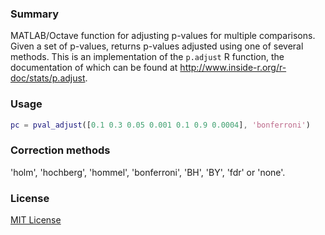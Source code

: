 ### Summary

MATLAB/Octave function for adjusting p-values for multiple comparisons.
Given a set of p-values, returns p-values adjusted using one of several
methods. This is an implementation of the `p.adjust` R function, the
documentation of which can be found at
http://www.inside-r.org/r-doc/stats/p.adjust.

### Usage

```matlab
pc = pval_adjust([0.1 0.3 0.05 0.001 0.1 0.9 0.0004], 'bonferroni')
```

### Correction methods

'holm', 'hochberg', 'hommel', 'bonferroni', 'BH', 'BY', 'fdr' or 'none'.

### License

[MIT License](LICENSE)

